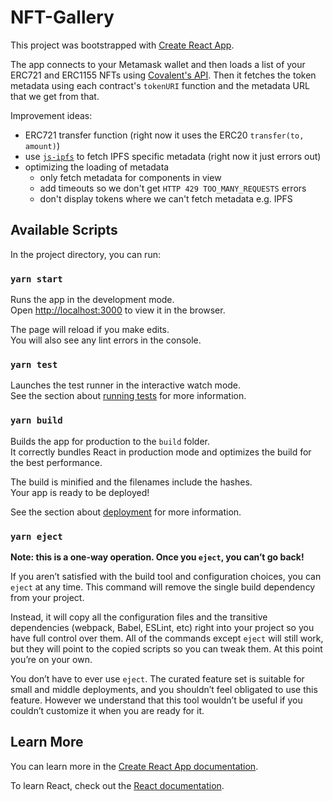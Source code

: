 # NFT-Gallery

This project was bootstrapped with [Create React App](https://github.com/facebook/create-react-app).

The app connects to your Metamask wallet and then loads a list of your ERC721 and ERC1155 NFTs using [Covalent's API](https://www.covalenthq.com/docs/api/#/0/Class-A/Get-token-balances-for-address/lng=en). Then it fetches the token metadata using each contract's `tokenURI` function and the metadata URL that we get from that.

Improvement ideas:

- ERC721 transfer function (right now it uses the ERC20 `transfer(to, amount)`)
- use [`js-ipfs`](https://github.com/ipfs/js-ipfs) to fetch IPFS specific metadata (right now it just errors out)
- optimizing the loading of metadata
  - only fetch metadata for components in view
  - add timeouts so we don't get `HTTP 429 TOO_MANY_REQUESTS` errors
  - don't display tokens where we can't fetch metadata e.g. IPFS

## Available Scripts

In the project directory, you can run:

### `yarn start`

Runs the app in the development mode.\
Open [http://localhost:3000](http://localhost:3000) to view it in the browser.

The page will reload if you make edits.\
You will also see any lint errors in the console.

### `yarn test`

Launches the test runner in the interactive watch mode.\
See the section about [running tests](https://facebook.github.io/create-react-app/docs/running-tests) for more information.

### `yarn build`

Builds the app for production to the `build` folder.\
It correctly bundles React in production mode and optimizes the build for the best performance.

The build is minified and the filenames include the hashes.\
Your app is ready to be deployed!

See the section about [deployment](https://facebook.github.io/create-react-app/docs/deployment) for more information.

### `yarn eject`

**Note: this is a one-way operation. Once you `eject`, you can’t go back!**

If you aren’t satisfied with the build tool and configuration choices, you can `eject` at any time. This command will remove the single build dependency from your project.

Instead, it will copy all the configuration files and the transitive dependencies (webpack, Babel, ESLint, etc) right into your project so you have full control over them. All of the commands except `eject` will still work, but they will point to the copied scripts so you can tweak them. At this point you’re on your own.

You don’t have to ever use `eject`. The curated feature set is suitable for small and middle deployments, and you shouldn’t feel obligated to use this feature. However we understand that this tool wouldn’t be useful if you couldn’t customize it when you are ready for it.

## Learn More

You can learn more in the [Create React App documentation](https://facebook.github.io/create-react-app/docs/getting-started).

To learn React, check out the [React documentation](https://reactjs.org/).
